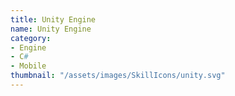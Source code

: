 ```yaml
---
title: Unity Engine
name: Unity Engine
category:
- Engine
- C#
- Mobile
thumbnail: "/assets/images/SkillIcons/unity.svg"
---
```


